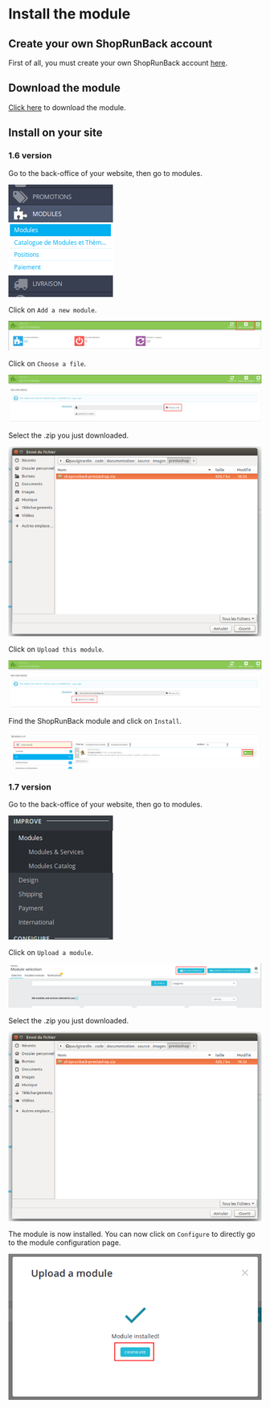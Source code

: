 # Install the module

## Create your own ShopRunBack account

First of all, you must create your own ShopRunBack account [here](https://dashboard.shoprunback.com).

## Download the module

[Click here](../../images/prestashop/shoprunback-prestashop.zip) to download the module.

## Install on your site

### 1.6 version

Go to the back-office of your website, then go to modules.

<img src="../../images/prestashop/ps1.6.0.9_left-menu-modules.png" />

Click on `Add a new module`.

<img src="../../images/prestashop/ps1.6.0.9_modules-add-module.png" />

Click on `Choose a file`.

<img src="../../images/prestashop/ps1.6.0.9_modules-select-module.png" />

Select the .zip you just downloaded.

<img src="../../images/prestashop/ps_modules-select-zip.png" />

Click on `Upload this module`.

<img src="../../images/prestashop/ps1.6.0.9_modules-upload-module.png" />

Find the ShopRunBack module and click on `Install`.

<img src="../../images/prestashop/ps1.6.0.9_modules-install-srb.png" />

### 1.7 version

Go to the back-office of your website, then go to modules.

<img src="../../images/prestashop/ps1.7.2.5_left-menu-modules.png" />

Click on `Upload a module`.

<img src="../../images/prestashop/ps1.7.2.5_modules-add-module.png" />

Select the .zip you just downloaded.

<img src="../../images/prestashop/ps_modules-select-zip.png" />

The module is now installed. You can now click on `Configure` to directly go to the module configuration page.

<img src="../../images/prestashop/ps1.7.2.5_modules-module-uploaded.png" />
